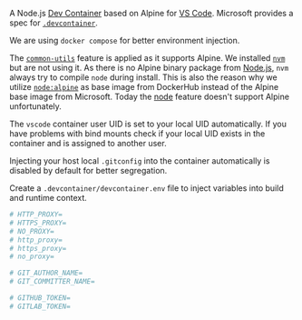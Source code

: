 A Node.js [Dev Container][0] based on Alpine for [VS Code][1]. Microsoft provides a spec for [`.devcontainer`][2].

We are using `docker compose` for better environment injection.

 The [`common-utils`][6] feature is applied as it supports Alpine. We installed [`nvm`][3] but are not using it. As there is no Alpine binary package from [Node.js][4], `nvm` always try to compile `node` during install. This is also the reason why we utilize [`node:alpine`][5] as base image from DockerHub instead of the Alpine base image from Microsoft. Today the [node][7] feature doesn't support Alpine unfortunately.

The `vscode` container user UID is set to your local UID automatically. If you have problems with bind mounts check if your local UID exists in the container and is assigned to another user.

Injecting your host local `.gitconfig` into the container automatically is disabled by default for better segregation.

Create a `.devcontainer/devcontainer.env` file to inject variables into build and runtime context.

```bash
# HTTP_PROXY=
# HTTPS_PROXY=
# NO_PROXY=
# http_proxy=
# https_proxy=
# no_proxy=

# GIT_AUTHOR_NAME=
# GIT_COMMITTER_NAME=

# GITHUB_TOKEN=
# GITLAB_TOKEN=
```

[0]: https://code.visualstudio.com/docs/devcontainers/containers
[1]: https://marketplace.visualstudio.com/items?itemName=ms-vscode-remote.remote-containers
[2]: https://containers.dev
[3]: https://github.com/nvm-sh/nvm
[4]: https://nodejs.org/en/download
[5]: https://github.com/nodejs/docker-node
[6]: https://github.com/devcontainers/features/tree/main/src/common-utils
[7]: https://github.com/devcontainers/features/tree/main/src/node
